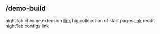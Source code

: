 
## /demo-build
nightTab chrome extension [link](https://chrome.google.com/webstore/detail/nighttab/hdpcadigjkbcpnlcpbcohpafiaefanki?hl=en-GB) 
big collecction of start pages [link](https://startpages.github.io/)
reddit nightTab configs [link](https://www.reddit.com/r/startpages/comments/l22x6l/my_humble_nighttab_configuration/)

